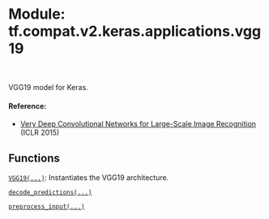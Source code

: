 <div itemscope itemtype="http://developers.google.com/ReferenceObject">
<meta itemprop="name" content="tf.compat.v2.keras.applications.vgg19" />
<meta itemprop="path" content="Stable" />
</div>

# Module: tf.compat.v2.keras.applications.vgg19


<table class="tfo-notebook-buttons tfo-api" align="left">
</table>



VGG19 model for Keras.



#### Reference:

- [Very Deep Convolutional Networks for Large-Scale Image Recognition](
    https://arxiv.org/abs/1409.1556) (ICLR 2015)


## Functions

[`VGG19(...)`](../../../../../tf/keras/applications/VGG19.md): Instantiates the VGG19 architecture.

[`decode_predictions(...)`](../../../../../tf/keras/applications/vgg19/decode_predictions.md)

[`preprocess_input(...)`](../../../../../tf/keras/applications/vgg19/preprocess_input.md)




